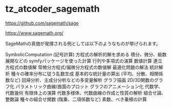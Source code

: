 # tz_atcoder_sagemath

https://github.com/sagemath/sage

https://www.sagemath.org/

SageMathの真価が発揮される例としては以下のようなものが挙げられます。

  SymbolicComputation (記号計算)
  方程式の解析的解を求める
  積分、微分、級数展開などの symfyパッケージを使った計算
  行列や多項式の演算
  数値計算
  連立方程式の数値解
  常微分方程式/偏微分方程式の数値解
  最適化問題の解法
  統計解析
  種々の確率分布に従う乱数生成
  基本的な統計量の算出 (平均、分散、相関係数など)
  回帰分析、主成分分析などの多変量解析
  グラフ描画
  2D/3D関数のグラフ化
  パラメトリック曲線/曲面のプロット
  グラフのアニメーション化
  代数学、代数幾何
  有限体上の演算
  代数多様体、代数曲線の作成と性質の解析
  組合せ論、整数論
  種々の組合せ関数 (階乗、二項係数など)
  素数、べき乗根の計算
